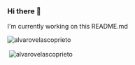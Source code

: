 ### Hi there 👋
I'm currently working on this README.md

<!--
**Strawberryai/Strawberryai** is a ✨ _special_ ✨ repository because its `README.md` (this file) appears on your GitHub profile.

Here are some ideas to get you started:

- 🔭 I’m currently working on ...
- 🌱 I’m currently learning ...
- 👯 I’m looking to collaborate on ...
- 🤔 I’m looking for help with ...
- 💬 Ask me about ...
- 📫 How to reach me: ...
- 😄 Pronouns: ...
- ⚡ Fun fact: ...
-->

<p><img align="left" src="https://github-readme-stats.vercel.app/api/top-langs?username=alvarovelascoprieto&show_icons=true&locale=en&layout=compact" alt="alvarovelascoprieto" /></p></br>
<p>&nbsp;<img align="center" src="https://github-readme-stats.vercel.app/api?username=alvarovelascoprieto&show_icons=true&locale=en" alt="alvarovelascoprieto" /></p>
